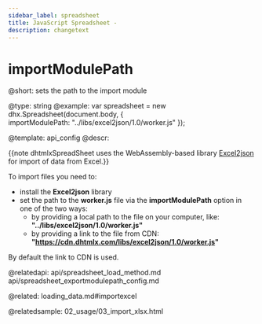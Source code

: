 ```yaml
---
sidebar_label: spreadsheet
title: JavaScript Spreadsheet - 
description: changetext
---
```


importModulePath
==================

@short: sets the path to the import module
	
@type: string
@example:
var spreadsheet = new dhx.Spreadsheet(document.body, {          
    importModulePath: "../libs/excel2json/1.0/worker.js"
});


@template:	api_config
@descr:

{{note dhtmlxSpreadSheet uses the WebAssembly-based library [Excel2json](https://github.com/DHTMLX/excel2json) for import of data from Excel.}} 

To import files you need to:

- install the **Excel2json** library
- set the path to the **worker.js** file via the **importModulePath** option in one of the two ways:
	- by providing a local path to the file on your computer, like: **"../libs/excel2json/1.0/worker.js"**
    - by providing a link to the file from CDN: **"https://cdn.dhtmlx.com/libs/excel2json/1.0/worker.js"**

By default the link to CDN is used.

@relatedapi:
api/spreadsheet_load_method.md
api/spreadsheet_exportmodulepath_config.md

@related:
loading_data.md#importexcel

@relatedsample:
02_usage/03_import_xlsx.html

